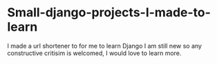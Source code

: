 # Small-django-projects-I-made-to-learn
I made a url shortener to for me to learn Django
I am still new so any constructive critisim is welcomed, I would love to learn more.
